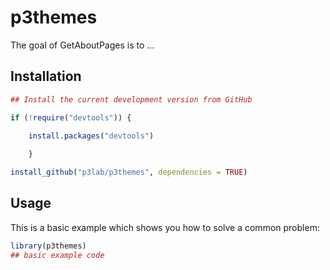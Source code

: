 # p3themes

The goal of GetAboutPages is to ...

## Installation 

```r
## Install the current development version from GitHub

if (!require("devtools")) {

    install.packages("devtools")
    
    }

install_github("p3lab/p3themes", dependencies = TRUE)
```

## Usage 

This is a basic example which shows you how to solve a common problem:

```r
library(p3themes)
## basic example code
```
